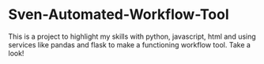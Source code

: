 # Sven-Automated-Workflow-Tool
This is a project to highlight my skills with python, javascript, html and using services like pandas and flask to make a functioning workflow tool. Take a look!

